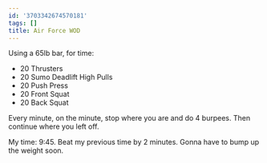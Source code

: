 ```yaml
---
id: '3703342674570181'
tags: []
title: Air Force WOD
---
```


Using a 65lb bar, for time:

- 20 Thrusters
- 20 Sumo Deadlift High Pulls
- 20 Push Press
- 20 Front Squat
- 20 Back Squat

Every minute, on the minute, stop where you are and do 4 burpees. Then continue where you left off.

My time: 9:45. Beat my previous time by 2 minutes. Gonna have to bump up the weight soon.
